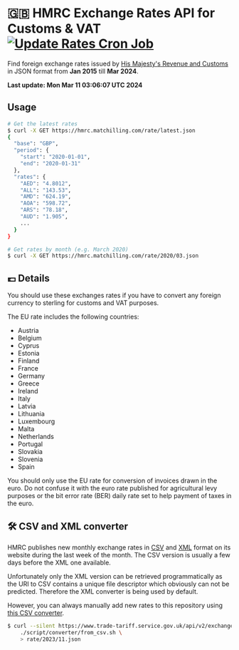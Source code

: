 <!--
*** ----------------------------------------------------------------
*** NOTE: THIS IS AN AUTO-GENERATED FILE. DO NOT MODIFY IT DIRECTLY.
*** ----------------------------------------------------------------
-->

# 🇬🇧 HMRC Exchange Rates API for Customs & VAT [![Update Rates Cron Job](https://github.com/matchilling/hmrc-exchange-rates/actions/workflows/update_rates_cron_job.yml/badge.svg)](https://github.com/matchilling/hmrc-exchange-rates/actions/workflows/update_rates_cron_job.yml)
Find foreign exchange rates issued by [His Majesty's Revenue and Customs][hmrc-url]
in JSON format from __Jan 2015__ till __Mar 2024__.

__Last update: Mon Mar 11 03:06:07 UTC 2024__

## Usage

```sh
# Get the latest rates
$ curl -X GET https://hmrc.matchilling.com/rate/latest.json
{
  "base": "GBP",
  "period": {
    "start": "2020-01-01",
    "end": "2020-01-31"
  },
  "rates": {
    "AED": "4.8012",
    "ALL": "143.53",
    "AMD": "624.19",
    "AOA": "598.72",
    "ARS": "78.18",
    "AUD": "1.905",
    ...
  }
}

# Get rates by month (e.g. March 2020)
$ curl -X GET https://hmrc.matchilling.com/rate/2020/03.json
```

## 💷 Details

You should use these exchanges rates if you have to convert any foreign currency to sterling for customs and VAT purposes.

The EU rate includes the following countries:

- Austria
- Belgium
- Cyprus
- Estonia
- Finland
- France
- Germany
- Greece
- Ireland
- Italy
- Latvia
- Lithuania
- Luxembourg
- Malta
- Netherlands
- Portugal
- Slovakia
- Slovenia
- Spain

You should only use the EU rate for conversion of invoices drawn in the euro. Do not confuse it with the euro rate
published for agricultural levy purposes or the bit error rate (BER) daily rate set to help payment of taxes in the euro.

## 🛠 CSV and XML converter

HMRC publishes new monthly exchange rates in [CSV][hmrc-url] and [XML][hmrc-url] format on its website during
the last week of the month. The CSV version is usually a few days before the XML one available.

Unfortunately only the XML version can be retrieved programmatically as the URI to CSV contains a unique file descriptor
which obviously can not be predicted. Therefore the XML converter is being used by default.

However, you can always manually add new rates to this repository using [this CSV converter](./script/converter/from_csv.sh).

```sh
$ curl --silent https://www.trade-tariff.service.gov.uk/api/v2/exchange_rates/files/monthly_csv_2023-11.csv | \
    ./script/converter/from_csv.sh \
    > rate/2023/11.json
```

<!-- MARKDOWN LINKS -->
[hmrc-url]: https://www.trade-tariff.service.gov.uk/exchange_rates
